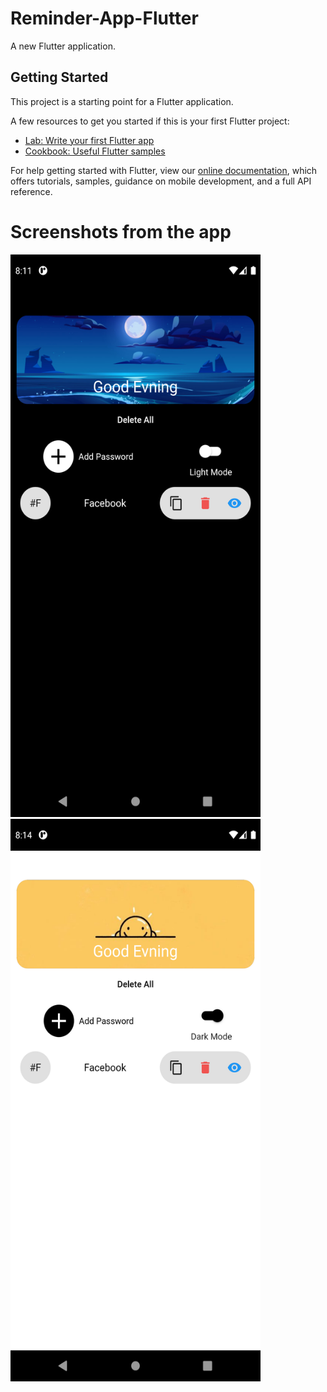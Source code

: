 # Reminder-App-Flutter

A new Flutter application.

## Getting Started

This project is a starting point for a Flutter application.

A few resources to get you started if this is your first Flutter project:

- [Lab: Write your first Flutter app](https://flutter.dev/docs/get-started/codelab)
- [Cookbook: Useful Flutter samples](https://flutter.dev/docs/cookbook)

For help getting started with Flutter, view our
[online documentation](https://flutter.dev/docs), which offers tutorials,
samples, guidance on mobile development, and a full API reference.

# Screenshots from the app 


<img src="https://github.com/osidalsaghir/Reminder-App-Flutter/blob/master/Screenshot_1622049109.png" alt="alt text" width="400" height="900">
<img src="https://github.com/osidalsaghir/Reminder-App-Flutter/blob/master/Screenshot_1622049291.png" alt="alt text" width="400" height="900">
